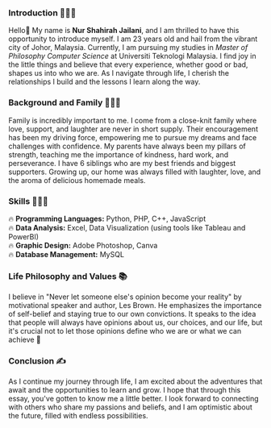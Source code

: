 ### Introduction 🙋🏽‍♀️

Hello👋 My name is **Nur Shahirah Jailani**, and I am thrilled to have this opportunity to introduce myself. I am 23 years old and hail from the vibrant city of Johor, Malaysia. Currently, I am pursuing my studies in *Master of Philosophy Computer Science* at Universiti Teknologi Malaysia. I find joy in the little things and believe that every experience, whether good or bad, shapes us into who we are. As I navigate through life, I cherish the relationships I build and the lessons I learn along the way. 

### Background and Family 👨‍👩‍👧

Family is incredibly important to me. I come from a close-knit family where love, support, and laughter are never in short supply. Their encouragement has been my driving force, empowering me to pursue my dreams and face challenges with confidence. My parents have always been my pillars of strength, teaching me the importance of kindness, hard work, and perseverance. I have 6 siblings who are my best friends and biggest supporters. Growing up, our home was always filled with laughter, love, and the aroma of delicious homemade meals.

### Skills 👩🏽‍💻

🔥 **Programming Languages:** Python, PHP, C++, JavaScript <br>
🔥 **Data Analysis:** Excel, Data Visualization (using tools like Tableau and PowerBI) <br>
🔥 **Graphic Design:** Adobe Photoshop, Canva <br>
🔥 **Database Management:** MySQL <br>

### Life Philosophy and Values 📚

I believe in "Never let someone else's opinion become your reality" by motivational speaker and author, Les Brown. He emphasizes the importance of self-belief and staying true to our own convictions. It speaks to the idea that people will always have opinions about us, our choices, and our life, but it's crucial not to let those opinions define who we are or what we can achieve 💪

### Conclusion ✍️

As I continue my journey through life, I am excited about the adventures that await and the opportunities to learn and grow. I hope that through this essay, you've gotten to know me a little better. I look forward to connecting with others who share my passions and beliefs, and I am optimistic about the future, filled with endless possibilities. 
